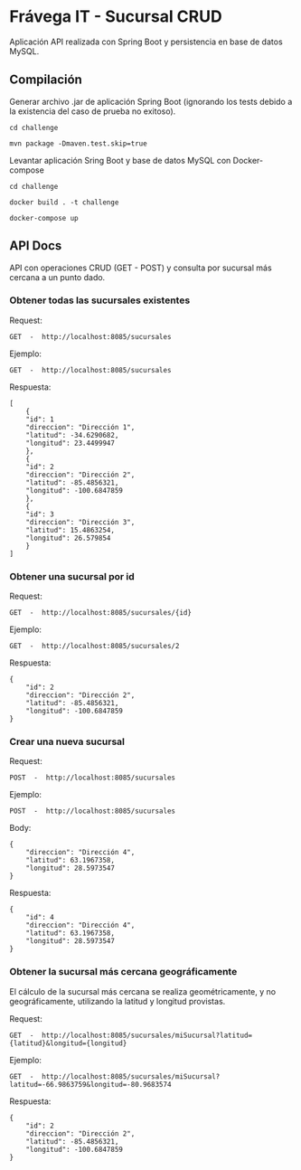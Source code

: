 # Frávega IT - Sucursal CRUD

Aplicación API realizada con Spring Boot y persistencia en base de datos MySQL.

## Compilación

Generar archivo .jar de aplicación Spring Boot (ignorando los tests debido a la existencia del caso de prueba no exitoso).

```
cd challenge

mvn package -Dmaven.test.skip=true
```

Levantar aplicación Sring Boot y base de datos MySQL con Docker-compose

```
cd challenge

docker build . -t challenge

docker-compose up
```

## API Docs


API con operaciones CRUD (GET - POST) y consulta por sucursal más cercana a un punto dado.

### Obtener todas las sucursales existentes

Request:

```
GET  -  http://localhost:8085/sucursales
```

Ejemplo:

```
GET  -  http://localhost:8085/sucursales
```

Respuesta:

```
[
    {
    "id": 1
    "direccion": "Dirección 1",
    "latitud": -34.6290682,
    "longitud": 23.4499947
    },
    {
    "id": 2
    "direccion": "Dirección 2",
    "latitud": -85.4856321,
    "longitud": -100.6847859
    },
    {
    "id": 3
    "direccion": "Dirección 3",
    "latitud": 15.4863254,
    "longitud": 26.579854
    }
]
```
### Obtener una sucursal por id

Request:

```
GET  -  http://localhost:8085/sucursales/{id}
```

Ejemplo:

```
GET  -  http://localhost:8085/sucursales/2
```

Respuesta:

```
{
    "id": 2
    "direccion": "Dirección 2",
    "latitud": -85.4856321,
    "longitud": -100.6847859
}
```

### Crear una nueva sucursal

Request:

```
POST  -  http://localhost:8085/sucursales
```

Ejemplo:

```
POST  -  http://localhost:8085/sucursales
```

Body:

```
{
    "direccion": "Dirección 4",
    "latitud": 63.1967358,
    "longitud": 28.5973547
}
```

Respuesta:

```
{
    "id": 4
    "direccion": "Dirección 4",
    "latitud": 63.1967358,
    "longitud": 28.5973547
}
```


### Obtener la sucursal más cercana geográficamente

El cálculo de la sucursal más cercana se realiza geométricamente, y no geográficamente, utilizando la latitud y longitud provistas.

Request:

```
GET  -  http://localhost:8085/sucursales/miSucursal?latitud={latitud}&longitud={longitud}
```

Ejemplo:

```
GET  -  http://localhost:8085/sucursales/miSucursal?latitud=-66.9863759&longitud=-80.9683574
```

Respuesta:

```
{
    "id": 2
    "direccion": "Dirección 2",
    "latitud": -85.4856321,
    "longitud": -100.6847859
}
```

